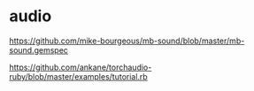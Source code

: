 # audio


https://github.com/mike-bourgeous/mb-sound/blob/master/mb-sound.gemspec

https://github.com/ankane/torchaudio-ruby/blob/master/examples/tutorial.rb
